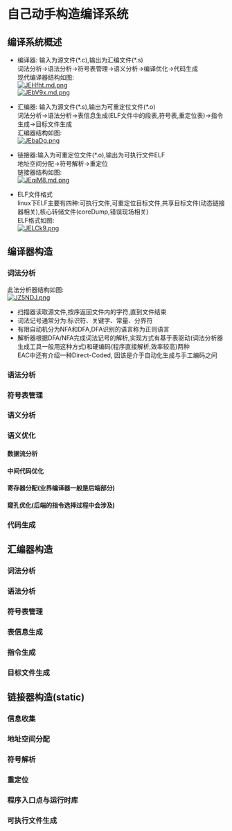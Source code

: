# 自己动手构造编译系统
## 编译系统概述
- 编译器: 输入为源文件(\*.c),输出为汇编文件(\*.s)  
  词法分析->语法分析->符号表管理->语义分析->编译优化->代码生成  
  现代编译器结构如图:  
  [![JEHfht.md.png](https://s1.ax1x.com/2020/04/17/JEHfht.md.png)](https://imgchr.com/i/JEHfht)  
  [![JEbV9x.md.png](https://s1.ax1x.com/2020/04/17/JEbV9x.md.png)](https://imgchr.com/i/JEbV9x)  
      
- 汇编器: 输入为源文件(\*.s),输出为可重定位文件(\*.o)   
  词法分析->语法分析->表信息生成(ELF文件中的段表,符号表,重定位表)->指令生成->目标文件生成  
  汇编器结构如图:  
  [![JEbaDg.png](https://s1.ax1x.com/2020/04/17/JEbaDg.png)](https://imgchr.com/i/JEbaDg)  

- 链接器:输入为可重定位文件(\*.o),输出为可执行文件ELF  
  地址空间分配->符号解析->重定位  
  链接器结构如图:  
  [![JEqiM8.md.png](https://s1.ax1x.com/2020/04/17/JEqiM8.md.png)](https://imgchr.com/i/JEqiM8)  

- ELF文件格式  
  linux下ELF主要有四种:可执行文件,可重定位目标文件,共享目标文件(动态链接器相关),核心转储文件(coreDump,错误现场相关)  
  ELF格式如图:  
  [![JELCk9.png](https://s1.ax1x.com/2020/04/17/JELCk9.png)](https://imgchr.com/i/JELCk9)  
## 编译器构造
### 词法分析  
此法分析器结构如图:  
[![JZ5NDJ.png](https://s1.ax1x.com/2020/04/17/JZ5NDJ.png)](https://imgchr.com/i/JZ5NDJ)  
- 扫描器读取源文件,按序返回文件内的字符,直到文件结束
- 词法记号通常分为:标识符、关键字、常量、分界符
- 有限自动机分为NFA和DFA,DFA识别的语言称为正则语言
- 解析器根据DFA/NFA完成词法记号的解析,实现方式有基于表驱动(词法分析器生成工具一般用这种方式)和硬编码(程序直接解析,效率较高)两种  
  EAC中还有介绍一种Direct-Coded, 因该是介于自动化生成与手工编码之间
### 语法分析
### 符号表管理
### 语义分析
### 语义优化
#### 数据流分析
#### 中间代码优化
#### 寄存器分配(业界编译器一般是后端部分)
#### 窥孔优化(后端的指令选择过程中会涉及)
### 代码生成
## 汇编器构造
### 词法分析
### 语法分析
### 符号表管理
### 表信息生成
### 指令生成
### 目标文件生成
## 链接器构造(static)
### 信息收集
### 地址空间分配
### 符号解析
### 重定位
### 程序入口点与运行时库
### 可执行文件生成
